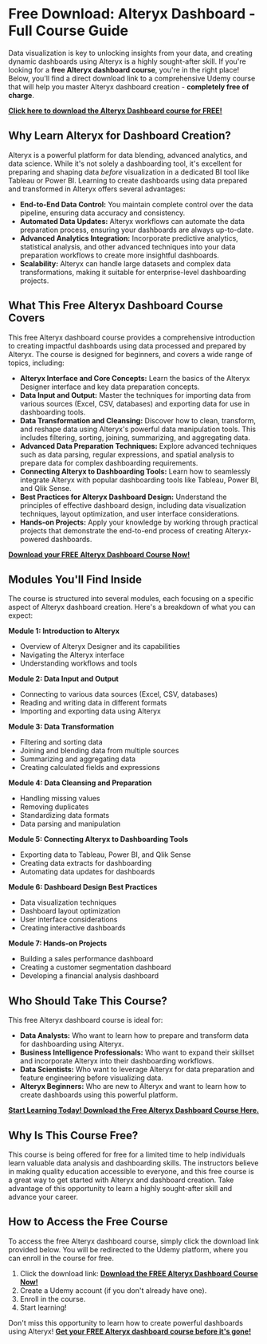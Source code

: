 # Free Download: Alteryx Dashboard - Full Course Guide

Data visualization is key to unlocking insights from your data, and creating dynamic dashboards using Alteryx is a highly sought-after skill. If you're looking for a **free Alteryx dashboard course**, you're in the right place! Below, you'll find a direct download link to a comprehensive Udemy course that will help you master Alteryx dashboard creation - **completely free of charge**.

[**Click here to download the Alteryx Dashboard course for FREE!**](https://udemywork.com/alteryx-dashboard)

## Why Learn Alteryx for Dashboard Creation?

Alteryx is a powerful platform for data blending, advanced analytics, and data science. While it's not solely a dashboarding tool, it's excellent for preparing and shaping data *before* visualization in a dedicated BI tool like Tableau or Power BI. Learning to create dashboards using data prepared and transformed in Alteryx offers several advantages:

*   **End-to-End Data Control:** You maintain complete control over the data pipeline, ensuring data accuracy and consistency.
*   **Automated Data Updates:** Alteryx workflows can automate the data preparation process, ensuring your dashboards are always up-to-date.
*   **Advanced Analytics Integration:** Incorporate predictive analytics, statistical analysis, and other advanced techniques into your data preparation workflows to create more insightful dashboards.
*   **Scalability:** Alteryx can handle large datasets and complex data transformations, making it suitable for enterprise-level dashboarding projects.

## What This Free Alteryx Dashboard Course Covers

This free Alteryx dashboard course provides a comprehensive introduction to creating impactful dashboards using data processed and prepared by Alteryx. The course is designed for beginners, and covers a wide range of topics, including:

*   **Alteryx Interface and Core Concepts:** Learn the basics of the Alteryx Designer interface and key data preparation concepts.
*   **Data Input and Output:** Master the techniques for importing data from various sources (Excel, CSV, databases) and exporting data for use in dashboarding tools.
*   **Data Transformation and Cleansing:** Discover how to clean, transform, and reshape data using Alteryx's powerful data manipulation tools. This includes filtering, sorting, joining, summarizing, and aggregating data.
*   **Advanced Data Preparation Techniques:** Explore advanced techniques such as data parsing, regular expressions, and spatial analysis to prepare data for complex dashboarding requirements.
*   **Connecting Alteryx to Dashboarding Tools:** Learn how to seamlessly integrate Alteryx with popular dashboarding tools like Tableau, Power BI, and Qlik Sense.
*   **Best Practices for Alteryx Dashboard Design:** Understand the principles of effective dashboard design, including data visualization techniques, layout optimization, and user interface considerations.
*   **Hands-on Projects:** Apply your knowledge by working through practical projects that demonstrate the end-to-end process of creating Alteryx-powered dashboards.

[**Download your FREE Alteryx Dashboard Course Now!**](https://udemywork.com/alteryx-dashboard)

## Modules You'll Find Inside

The course is structured into several modules, each focusing on a specific aspect of Alteryx dashboard creation. Here's a breakdown of what you can expect:

**Module 1: Introduction to Alteryx**

*   Overview of Alteryx Designer and its capabilities
*   Navigating the Alteryx interface
*   Understanding workflows and tools

**Module 2: Data Input and Output**

*   Connecting to various data sources (Excel, CSV, databases)
*   Reading and writing data in different formats
*   Importing and exporting data using Alteryx

**Module 3: Data Transformation**

*   Filtering and sorting data
*   Joining and blending data from multiple sources
*   Summarizing and aggregating data
*   Creating calculated fields and expressions

**Module 4: Data Cleansing and Preparation**

*   Handling missing values
*   Removing duplicates
*   Standardizing data formats
*   Data parsing and manipulation

**Module 5: Connecting Alteryx to Dashboarding Tools**

*   Exporting data to Tableau, Power BI, and Qlik Sense
*   Creating data extracts for dashboarding
*   Automating data updates for dashboards

**Module 6: Dashboard Design Best Practices**

*   Data visualization techniques
*   Dashboard layout optimization
*   User interface considerations
*   Creating interactive dashboards

**Module 7: Hands-on Projects**

*   Building a sales performance dashboard
*   Creating a customer segmentation dashboard
*   Developing a financial analysis dashboard

## Who Should Take This Course?

This free Alteryx dashboard course is ideal for:

*   **Data Analysts:** Who want to learn how to prepare and transform data for dashboarding using Alteryx.
*   **Business Intelligence Professionals:** Who want to expand their skillset and incorporate Alteryx into their dashboarding workflows.
*   **Data Scientists:** Who want to leverage Alteryx for data preparation and feature engineering before visualizing data.
*   **Alteryx Beginners:** Who are new to Alteryx and want to learn how to create dashboards using this powerful platform.

[**Start Learning Today! Download the Free Alteryx Dashboard Course Here.**](https://udemywork.com/alteryx-dashboard)

## Why Is This Course Free?

This course is being offered for free for a limited time to help individuals learn valuable data analysis and dashboarding skills. The instructors believe in making quality education accessible to everyone, and this free course is a great way to get started with Alteryx and dashboard creation. Take advantage of this opportunity to learn a highly sought-after skill and advance your career.

## How to Access the Free Course

To access the free Alteryx dashboard course, simply click the download link provided below. You will be redirected to the Udemy platform, where you can enroll in the course for free.

1.  Click the download link: [**Download the FREE Alteryx Dashboard Course Now!**](https://udemywork.com/alteryx-dashboard)
2.  Create a Udemy account (if you don't already have one).
3.  Enroll in the course.
4.  Start learning!

Don't miss this opportunity to learn how to create powerful dashboards using Alteryx! **[Get your FREE Alteryx dashboard course before it's gone!](https://udemywork.com/alteryx-dashboard)**
